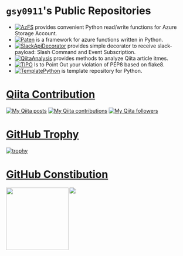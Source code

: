 # `gsy0911`'s Public Repositories

* [![AzFS](https://img.shields.io/badge/Python-AzFS-brightgreen.svg?logo=microsoft-azure&style=flat)](https://github.com/gsy0911/azfs) provides convenient Python read/write functions for Azure Storage Account.
* [![Paten](https://img.shields.io/badge/Python-Paten-brightgreen.svg?logo=azure-functions&style=flat)](https://github.com/gsy0911/paten) is a framework for azure functions written in Python.
* [![SlackApiDecorator](https://img.shields.io/badge/Python-SlackApiDecorator-brightgreen.svg?logo=slack&style=flat)](https://github.com/gsy0911/slack-api-decorator) provides simple decorator to receive slack-payload: Slash Command and Event Subscription.
* [![QiitaAnalysis](https://img.shields.io/badge/Python-QiitaAnalysis-brightgreen.svg?logo=Python&style=flat)](https://github.com/gsy0911/qiita_analysis) provides methods to analyze Qiita article itmes.
* [![TIPO](https://img.shields.io/badge/Python-TIPO-brightgreen.svg?logo=Python&style=flat)](https://github.com/gsy0911/tipo) Is to Point Out your violation of PEP8 based on flake8.
* [![TemplatePython](https://img.shields.io/badge/Python-TemplatePython-lightgray.svg?logo=Python&style=flat)](https://github.com/gsy0911/template-python) is template repository for Python.


# [Qiita Contribution](https://qiita.com/mikkame/items/f2c60d9caf8a8e38ec50)

[![My Qiita posts](https://qiita-badge.apiapi.app/s/gsy0911/posts.svg)](http://qiita.com/gsy0911) [![My Qiita contributions](https://qiita-badge.apiapi.app/s/gsy0911/contributions.svg)](http://qiita.com/gsy0911) [![My Qiita followers](https://qiita-badge.apiapi.app/s/gsy0911/followers.svg)](http://qiita.com/gsy0911)

# [GitHub Trophy](https://github.com/ryo-ma/github-profile-trophy)

[![trophy](https://github-profile-trophy.vercel.app/?username=gsy0911)](https://github.com/ryo-ma/github-profile-trophy)


# [GitHub Constibution](https://qiita.com/zizi4n5/items/f8076cb25bbf64a9bc1c)

<a href="https://github.com/anuraghazra/github-readme-stats">
  <img height="170"align="left" src="https://github-readme-stats.vercel.app/api?username=gsy0911&count_private=true" />
</a>
<a href="https://github.com/anuraghazra/github-readme-stats">
  <img align="left" src="https://github-readme-stats.vercel.app/api/top-langs/?username=gsy0911&layout=compact" />
</a>
